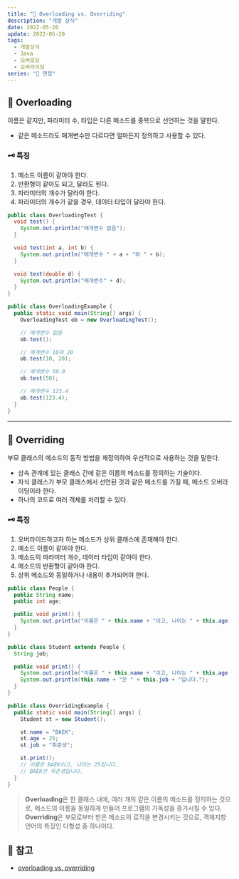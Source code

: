 ```yaml
---
title: "💬 Overloading vs. Overriding"
description: "개발 상식"
date: 2022-05-20
update: 2022-05-20
tags:
  - 개발상식
  - Java
  - 오버로딩
  - 오버라이딩
series: "💬 면접"
---
```


## 🧷 Overloading
이름은 같지만, 파라미터 수, 타입은 다른 메소드를 중복으로 선언하는 것을 말한다.
- 같은 메소드라도 매개변수만 다르다면 얼마든지 정의하고 사용할 수 있다.

### 🗝 특징
1. 메소드 이름이 같아야 한다.
2. 반환형이 같아도 되고, 달라도 된다.
3. 파라미터의 개수가 달라야 한다.
4. 파라미터의 개수가 같을 경우, 데이터 타입이 달라야 한다.

```java
public class OverloadingTest {
  void test() {
    System.out.println("매개변수 없음");
  }

  void test(int a, int b) {
    System.out.println("매개변수 " + a + "와 " + b);
  }

  void test(double d) {
    System.out.println("매개변수" + d);
  }
}

public class OverloadingExample {
  public static void main(String[] args) {
    OverloadingTest ob = new OverloadingTest();

    // 매개변수 없음
    ob.test();

    // 매개변수 10와 20
    ob.test(10, 20);

    // 매개변수 50.0
    ob.test(50);

    // 매개변수 123.4
    ob.test(123.4);
  }
}
```

---

## 🧷 Overriding
부모 클래스의 메소드의 동작 방법을 재정의하여 우선적으로 사용하는 것을 말한다.
- 상속 관계에 있는 클래스 간에 같은 이름의 메소드를 정의하는 기술이다.
- 자식 클래스가 부모 클래스에서 선언된 것과 같은 메소드를 가질 때, 메소드 오버라이딩이라 한다.
- 하나의 코드로 여러 객체를 처리할 수 있다.

### 🗝 특징
1. 오버라이드하고자 하는 메소드가 상위 클래스에 존재해야 한다.
2. 메소드 이름이 같아야 한다.
3. 메소드의 파라미터 개수, 데이터 타입이 같아야 한다.
4. 메소드의 반환형이 같아야 한다.
5. 상위 메소드와 동일하거나 내용이 추가되어야 한다.

```java
public class People {
  public String name;
  public int age;

  public void print() {
    System.out.println("이름은 " + this.name + "이고, 나이는 " + this.age + "입니다.");
  }
}

public class Student extends People {
  String job;

  public void print() {
    System.out.println("이름은 " + this.name + "이고, 나이는 " + this.age + "입니다.");
    System.out.println(this.name + "은 " + this.job + "입니다.");
  }
}

public class OverridingExample {
  public static void main(String[] args) {
    Student st = new Student();

    st.name = "BAEK";
    st.age = 25;
    st.job = "취준생";

    st.print();
    // 이름은 BAEK이고, 나이는 25입니다.
    // BAEK은 취준생입니다.
  }
}
```

> **Overloading**은 한 클래스 내에, 여러 개의 같은 이름의 메소드를 정의하는 것으로, 메소드의 이름을 동일하게 만들어 프로그램의 가독성을 증가시킬 수 있다.<br/>
> **Overriding**은 부모로부터 받은 메소드의 로직을 변경시키는 것으로, 객체지향 언어의 특징인 다형성 중 하나이다.

## 📕 참고
- [overloading vs. overriding](https://brunch.co.kr/@kimkm4726/2)
